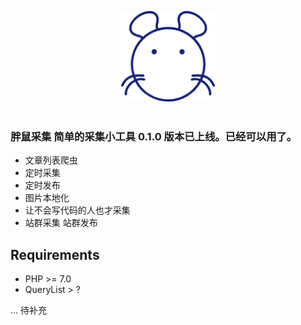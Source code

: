 <p align="center">
  <img width="150" src="logo.png" alt="胖鼠采集">
  <br>
  <br>
</p>

### 胖鼠采集 简单的采集小工具  0.1.0 版本已上线。已经可以用了。
- 文章列表爬虫
- 定时采集 
- 定时发布
- 图片本地化
- 让不会写代码的人也才采集
- 站群采集 站群发布

## Requirements
- PHP >= 7.0
- QueryList > ?


... 待补充

